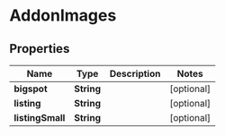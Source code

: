 # AddonImages

## Properties
Name | Type | Description | Notes
------------ | ------------- | ------------- | -------------
**bigspot** | **String** |  |  [optional]
**listing** | **String** |  |  [optional]
**listingSmall** | **String** |  |  [optional]
